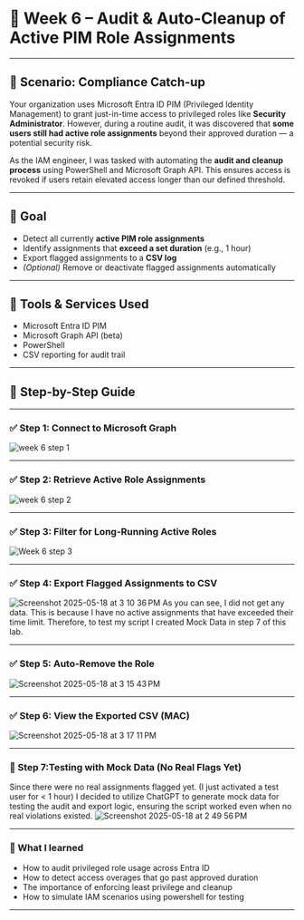 # 📁 Week 6 – Audit & Auto-Cleanup of Active PIM Role Assignments

---

## 🧠 Scenario: Compliance Catch-up

Your organization uses Microsoft Entra ID PIM (Privileged Identity Management) to grant just-in-time access to privileged roles like **Security Administrator**. However, during a routine audit, it was discovered that **some users still had active role assignments** beyond their approved duration — a potential security risk.

As the IAM engineer, I was tasked with automating the **audit and cleanup process** using PowerShell and Microsoft Graph API. This ensures access is revoked if users retain elevated access longer than our defined threshold.

---

## 🎯 Goal

- Detect all currently **active PIM role assignments**
- Identify assignments that **exceed a set duration** (e.g., 1 hour)
- Export flagged assignments to a **CSV log**
- *(Optional)* Remove or deactivate flagged assignments automatically

---

## 🧰 Tools & Services Used

- Microsoft Entra ID PIM
- Microsoft Graph API (beta)
- PowerShell
- CSV reporting for audit trail

---

## 🚀 Step-by-Step Guide

---

### ✅ Step 1: Connect to Microsoft Graph
![week 6 step 1 ](https://github.com/user-attachments/assets/5223dc5f-4299-45d8-a380-5aa7e4019d19)

---

### ✅ Step 2: Retrieve Active Role Assignments 
![week  6 step 2 ](https://github.com/user-attachments/assets/46d25031-cf32-49ac-8b39-ade133c4fe37)

---

### ✅ Step 3: Filter for Long-Running Active Roles
![Week 6 step 3](https://github.com/user-attachments/assets/467b38be-e914-4b8b-960b-efaee439a212)

---

### ✅ Step 4: Export Flagged Assignments to CSV
![Screenshot 2025-05-18 at 3 10 36 PM](https://github.com/user-attachments/assets/9179ba31-4aa3-474d-bed0-5b11e6196fc4)
As you can see, I did not get any data. This is because I have no active assignments that have exceeded their time limit.
Therefore, to test my script I created Mock Data in  step 7 of this lab.

---

### ✅ Step 5: Auto-Remove the Role
![Screenshot 2025-05-18 at 3 15 43 PM](https://github.com/user-attachments/assets/cf35a416-c191-4c8b-a23e-d270733093a8)

---

### ✅ Step 6: View the Exported CSV (MAC)
![Screenshot 2025-05-18 at 3 17 11 PM](https://github.com/user-attachments/assets/65097a8b-7285-4411-88ef-9ed46e6bdf80)

---

### 🧪 Step 7:Testing with Mock Data (No Real Flags Yet)
Since there were no real assignments flagged yet. (I just activated a test user for < 1 hour) I decided to utilize ChatGPT to generate mock data for testing the audit and export logic, ensuring the script worked even when no real violations existed. 
![Screenshot 2025-05-18 at 2 49 56 PM](https://github.com/user-attachments/assets/945dd4cf-a3a5-411b-8224-75fe4184870a)

---

### 📌 What I learned 
- How to audit privileged role usage across Entra ID
- How to detect access overages that go past approved duration
- The importance of enforcing least privilege and cleanup
- How to simulate IAM scenarios using powershell for testing

---


